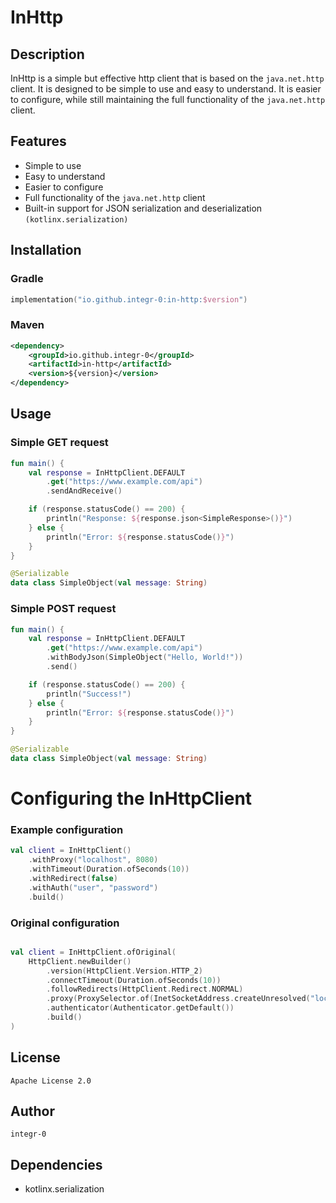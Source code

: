 # InHttp 
## Description
InHttp is a simple but effective http client that is based on the `java.net.http` client.
It is designed to be simple to use and easy to understand. It is easier to configure, while still maintaining the full functionality of the `java.net.http` client.

## Features
- Simple to use
- Easy to understand
- Easier to configure
- Full functionality of the `java.net.http` client
- Built-in support for JSON serialization and deserialization `(kotlinx.serialization)`

## Installation
### Gradle
```kotlin
implementation("io.github.integr-0:in-http:$version")
```

### Maven
```xml
<dependency>
    <groupId>io.github.integr-0</groupId>
    <artifactId>in-http</artifactId>
    <version>${version}</version>
</dependency>
```

## Usage
### Simple GET request
```kotlin
fun main() {
    val response = InHttpClient.DEFAULT
        .get("https://www.example.com/api")
        .sendAndReceive()

    if (response.statusCode() == 200) {
        println("Response: ${response.json<SimpleResponse>()}")
    } else {
        println("Error: ${response.statusCode()}")
    }
}

@Serializable
data class SimpleObject(val message: String)
```

### Simple POST request
```kotlin
fun main() {
    val response = InHttpClient.DEFAULT
        .get("https://www.example.com/api")
        .withBodyJson(SimpleObject("Hello, World!"))
        .send()

    if (response.statusCode() == 200) {
        println("Success!")
    } else {
        println("Error: ${response.statusCode()}")
    }
}

@Serializable
data class SimpleObject(val message: String)
```

# Configuring the InHttpClient

### Example configuration
```kotlin
val client = InHttpClient()
    .withProxy("localhost", 8080)
    .withTimeout(Duration.ofSeconds(10))
    .withRedirect(false)
    .withAuth("user", "password")
    .build()
```

### Original configuration
```kotlin

val client = InHttpClient.ofOriginal(
    HttpClient.newBuilder()
        .version(HttpClient.Version.HTTP_2)
        .connectTimeout(Duration.ofSeconds(10))
        .followRedirects(HttpClient.Redirect.NORMAL)
        .proxy(ProxySelector.of(InetSocketAddress.createUnresolved("localhost", 8080)))
        .authenticator(Authenticator.getDefault())
        .build()
)       
```

## License
```
Apache License 2.0
```

## Author
```
integr-0
```

## Dependencies
- kotlinx.serialization

